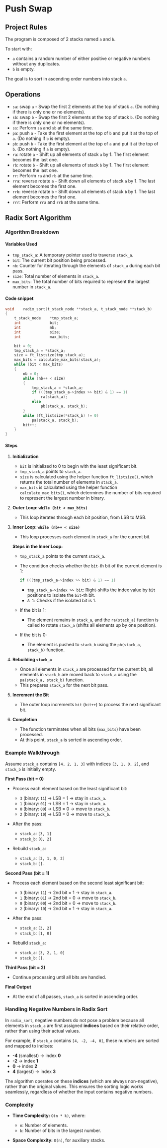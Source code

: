 # Push Swap

## Project Rules

The program is composed of 2 stacks named `a` and `b`.

To start with:

- `a` contains a random number of either positive or negative numbers without any duplicates.
- `b` is empty.

The goal is to sort in ascending order numbers into stack `a`.

## Operations

- `sa`: swap `a` - Swap the first 2 elements at the top of stack `a`. (Do nothing if there is only one or no elements).
- `sb`: swap `b` - Swap the first 2 elements at the top of stack `b`. (Do nothing if there is only one or no elements).
- `ss`: Perform `sa` and `sb` at the same time.
- `pa`: push `a` - Take the first element at the top of `b` and put it at the top of `a`. (Do nothing if `b` is empty).
- `pb`: push `b` - Take the first element at the top of `a` and put it at the top of `b`. (Do nothing if `a` is empty).
- `ra`: rotate `a` - Shift up all elements of stack `a` by 1. The first element becomes the last one.
- `rb`: rotate `b` - Shift up all elements of stack `b` by 1. The first element becomes the last one.
- `rr`: Perform `ra` and `rb` at the same time.
- `rra`: reverse rotate `a` - Shift down all elements of stack `a` by 1. The last element becomes the first one.
- `rrb`: reverse rotate `b` - Shift down all elements of stack `b` by 1. The last element becomes the first one.
- `rrr`: Perform `rra` and `rrb` at the same time.

## Radix Sort Algorithm

### Algorithm Breakdown

#### Variables Used

- `tmp_stack_a`: A temporary pointer used to traverse `stack_a`.
- `bit`: The current bit position being processed.
- `nb`: Counter for iterating through the elements of `stack_a` during each bit pass.
- `size`: Total number of elements in `stack_a`.
- `max_bits`: The total number of bits required to represent the largest number in `stack_a`.

#### Code snippet

```c
void	radix_sort(t_stack_node **stack_a, t_stack_node **stack_b)
{
	t_stack_node	*tmp_stack_a;
	int				bit;
	int				nb;
	int				size;
	int				max_bits;

	bit = 0;
	tmp_stack_a = *stack_a;
	size = ft_listsize(tmp_stack_a);
	max_bits = calculate_max_bits(stack_a);
	while (bit < max_bits)
	{
		nb = 0;
		while (nb++ < size)
		{
			tmp_stack_a = *stack_a;
			if (((tmp_stack_a->index >> bit) & 1) == 1)
				ra(stack_a);
			else
				pb(stack_a, stack_b);
		}
		while (ft_listsize(*stack_b) != 0)
			pa(stack_a, stack_b);
		bit++;
	}
}
```

#### Steps

1. **Initialization**
   - `bit` is initialized to 0 to begin with the least significant bit.
   - `tmp_stack_a` points to `stack_a`.
   - `size` is calculated using the helper function `ft_listsize()`, which returns the total number of elements in `stack_a`.
   - `max_bits` is calculated using the helper function `calculate_max_bits()`, which determines the number of bits required to represent the largest number in binary.

2. **Outer Loop: `while (bit < max_bits)`**
   - This loop iterates through each bit position, from LSB to MSB.

3. **Inner Loop: `while (nb++ < size)`**
   - This loop processes each element in `stack_a` for the current bit.

   **Steps in the Inner Loop:**
   - `tmp_stack_a` points to the current `stack_a`.

   - The condition checks whether the `bit`-th bit of the current element is 1:
     ```c
     if (((tmp_stack_a->index >> bit) & 1) == 1)
     ```
     - `tmp_stack_a->index >> bit`: Right-shifts the index value by `bit` positions to isolate the `bit`-th bit.
     - `& 1`: Checks if the isolated bit is 1.

   - If the bit is 1:
     - The element remains in `stack_a`, and the `ra(stack_a)` function is called to rotate `stack_a` (shifts all elements up by one position).

   - If the bit is 0:
     - The element is pushed to `stack_b` using the `pb(stack_a, stack_b)` function.

4. **Rebuilding `stack_a`**
   - Once all elements in `stack_a` are processed for the current bit, all elements in `stack_b` are moved back to `stack_a` using the `pa(stack_a, stack_b)` function.
   - This prepares `stack_a` for the next bit pass.

5. **Increment the Bit**
   - The outer loop increments `bit` (`bit++`) to process the next significant bit.

6. **Completion**
   - The function terminates when all bits (`max_bits`) have been processed.
   - At this point, `stack_a` is sorted in ascending order.

### Example Walkthrough

Assume `stack_a` contains `[4, 2, 1, 3]` with indices `[3, 1, 0, 2]`, and `stack_b` is initially empty.

**First Pass (bit = 0)**
- Process each element based on the least significant bit:
  - `3` (binary: `11`) → LSB = 1 → stay in `stack_a`.
  - `1` (binary: `01`) → LSB = 1 → stay in `stack_a`.
  - `0` (binary: `00`) → LSB = 0 → move to `stack_b`.
  - `2` (binary: `10`) → LSB = 0 → move to `stack_b`.

- After the pass:
  - `stack_a`: `[3, 1]`
  - `stack_b`: `[0, 2]`

- Rebuild `stack_a`:
  - `stack_a`: `[3, 1, 0, 2]`
  - `stack_b`: `[]`.

**Second Pass (bit = 1)**
- Process each element based on the second least significant bit:
  - `3` (binary: `11`) → 2nd bit = 1 → stay in `stack_a`.
  - `1` (binary: `01`) → 2nd bit = 0 → move to `stack_b`.
  - `0` (binary: `00`) → 2nd bit = 0 → move to `stack_b`.
  - `2` (binary: `10`) → 2nd bit = 1 → stay in `stack_a`.

- After the pass:
  - `stack_a`: `[3, 2]`
  - `stack_b`: `[1, 0]`

- Rebuild `stack_a`:
  - `stack_a`: `[3, 2, 1, 0]`
  - `stack_b`: `[]`.

**Third Pass (bit = 2)**
- Continue processing until all bits are handled.

**Final Output**
- At the end of all passes, `stack_a` is sorted in ascending order.

### Handling Negative Numbers in Radix Sort

In `radix_sort`, negative numbers do not pose a problem because all elements in `stack_a` are first assigned **indices** based on their relative order, rather than using their actual values.

For example, if `stack_a` contains `[4, -2, -4, 0]`, these numbers are sorted and mapped to indices:

- **-4** (smallest) → index **0**  
- **-2** → index **1**  
- **0** → index **2**  
- **4** (largest) → index **3**  

The algorithm operates on these **indices** (which are always non-negative), rather than the original values. This ensures the sorting logic works seamlessly, regardless of whether the input contains negative numbers.

### Complexity

- **Time Complexity:** `O(n * k)`, where:
  - `n`: Number of elements.
  - `k`: Number of bits in the largest number.

- **Space Complexity:** `O(n)`, for auxiliary stacks.
